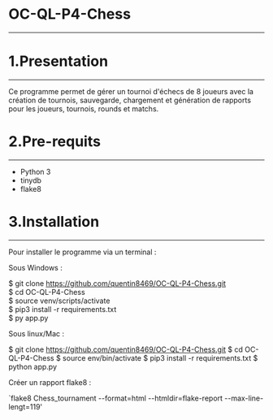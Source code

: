 # OC-QL-P4-Chess
***

# 1.Presentation
***
Ce programme permet de gérer un tournoi d'échecs de 8 joueurs avec la création de tournois, sauvegarde, chargement et génération de rapports pour les joueurs, tournois, rounds et  matchs.

# 2.Pre-requits
***
* Python 3
* tinydb
* flake8

# 3.Installation
***
Pour installer le programme via un terminal :  

Sous Windows :  

$ git clone https://github.com/quentin8469/OC-QL-P4-Chess.git    
$ cd OC-QL-P4-Chess   
$ source venv/scripts/activate  
$ pip3 install -r requirements.txt   
$ py app.py

Sous linux/Mac :  

$ git clone https://github.com/quentin8469/OC-QL-P4-Chess.git
$ cd OC-QL-P4-Chess
$ source env/bin/activate
$ pip3 install -r requirements.txt 
$ python app.py

Créer un rapport flake8 :  

`flake8 Chess_tournament --format=html --htmldir=flake-report --max-line-lengt=119'
